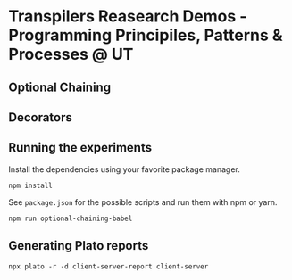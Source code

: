 # Transpilers Reasearch Demos - Programming Principiles, Patterns & Processes @ UT
 
## Optional Chaining

## Decorators

## Running the experiments

Install the dependencies using your favorite package manager.

```
npm install
```

See `package.json` for the possible scripts and run them with npm or yarn.

```
npm run optional-chaining-babel
```

## Generating Plato reports 

```
npx plato -r -d client-server-report client-server
```